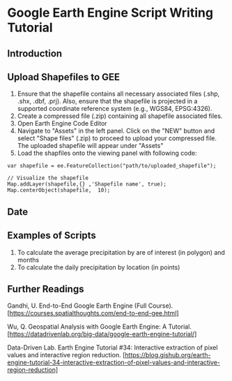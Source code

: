 # Google Earth Engine Script Writing Tutorial

## Introduction

## Upload Shapefiles to GEE
1. Ensure that the shapefile contains all necessary associated files (.shp, .shx, .dbf, .prj). Also, ensure that the shapefile is projected in a supported coordinate reference system (e.g., WGS84, EPSG:4326).
2. Create a compressed file (.zip) containing all shapefile associated files.
3. Open Earth Engine Code Editor
4. Navigate to "Assets" in the left panel. Click on the "NEW" button and select "Shape files" (.zip) to proceed to upload your compressed file. The uploaded shapefile will appear under "Assets"
5. Load the shapfiles onto the viewing panel with following code:


```
var shapefile = ee.FeatureCollection("path/to/uploaded_shapefile");

// Visualize the shapefile
Map.addLayer(shapefile,{} ,'Shapefile name', true);
Map.centerObject(shapefile,  10);  
```


## Date

## Examples of Scripts
1. To calculate the average precipitation by are of interest (in polygon) and months
2. To calculate the daily precipitation by location (in points)

## Further Readings
Gandhi, U. End-to-End Google Earth Engine (Full Course). [https://courses.spatialthoughts.com/end-to-end-gee.html]

Wu, Q. Geospatial Analysis with Google Earth Engine: A Tutorial. [https://datadrivenlab.org/big-data/google-earth-engine-tutorial/]

Data-Driven Lab. Earth Engine Tutorial #34: Interactive extraction of pixel values and interactive region reduction. [https://blog.gishub.org/earth-engine-tutorial-34-interactive-extraction-of-pixel-values-and-interactive-region-reduction]
